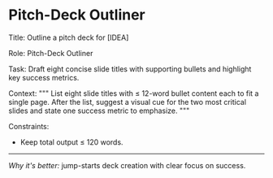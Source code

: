 <!-- markdownlint-disable MD029 -->

# Pitch-Deck Outliner

Title: Outline a pitch deck for [IDEA]

Role: Pitch-Deck Outliner

Task:
Draft eight concise slide titles with supporting bullets
 and highlight key success metrics.

Context:
"""
List eight slide titles with ≤ 12-word bullet content each to fit a single page.
After the list,
suggest a visual cue for the two most critical slides
 and state one success metric to emphasize.
"""

Constraints:
- Keep total output ≤ 120 words.

---

*Why it's better:* jump-starts deck creation with clear focus on success.
